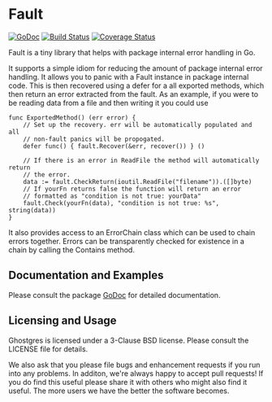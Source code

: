 Fault
======
[![GoDoc](https://godoc.org/github.com/surullabs/fault?status.png)](https://godoc.org/github.com/surullabs/fault) [![Build Status](https://drone.io/github.com/surullabs/fault/status.png)](https://drone.io/github.com/surullabs/fault/latest) [![Coverage Status](https://coveralls.io/repos/surullabs/fault/badge.png?branch=master)](https://coveralls.io/r/surullabs/fault?branch=master)

Fault is a tiny library that helps with package internal error handling in Go.

It supports a simple idiom for reducing the amount of package internal error
handling. It allows you to panic with a Fault instance in package internal code.
This is then recovered using a defer for a all exported methods, which then return
an error extracted from the fault. As an example, if you were to be reading data
from a file and then writing it you could use

	func ExportedMethod() (err error) {
		// Set up the recovery. err will be automatically populated and all
		// non-fault panics will be propogated.
		defer func() { fault.Recover(&err, recover()) } ()

		// If there is an error in ReadFile the method will automatically return
		// the error.
		data := fault.CheckReturn(ioutil.ReadFile("filename")).([]byte)
		// If yourFn returns false the function will return an error
		// formatted as "condition is not true: yourData"
		fault.Check(yourFn(data), "condition is not true: %s", string(data))
	}

It also provides access to an ErrorChain class which can be used to chain errors together.
Errors can be transparently checked for existence in a chain by calling the Contains method.

## Documentation and Examples

Please consult the package [GoDoc](https://godoc.org/github.com/surullabs/fault)
 for detailed documentation.

## Licensing and Usage

Ghostgres is licensed under a 3-Clause BSD license. Please consult the
LICENSE file for details.

We also ask that you please file bugs and enhancement requests if you run
into any problems. In additon, we're always happy to accept pull requests!
If you do find this useful please share it with others who might also find
it useful. The more users we have the better the software becomes.

